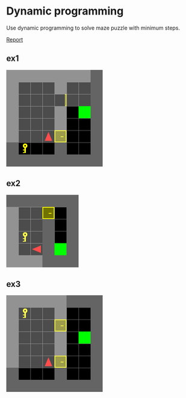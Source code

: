 # Dynamic programming
Use dynamic programming to solve maze puzzle with minimum steps.

[Report](https://github.com/hsyen23/course-projects/blob/main/ECE276B_Planning%20%26%20Learning%20in%20Robotics/PR1_dynamic%20programming/A59010599_Yen_PR1.pdf)

## ex1

![Alt text](src/gif/doorkey.gif "doorkey")

## ex2

![Alt text](src/gif/doorkey-6x6-normal.gif "doorkey-6x6-normal")

## ex3

![Alt text](src/gif/doorkey_rand_env.gif "doorkey_rand_env")
